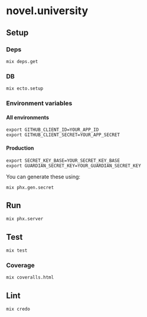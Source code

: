 # novel.university

## Setup

### Deps
```
mix deps.get
```

### DB
```
mix ecto.setup
```

### Environment variables

#### All environments
```
export GITHUB_CLIENT_ID=YOUR_APP_ID
export GITHUB_CLIENT_SECRET=YOUR_APP_SECRET
```

#### Production
```
export SECRET_KEY_BASE=YOUR_SECRET_KEY_BASE
export GUARDIAN_SECRET_KEY=YOUR_GUARDIAN_SECRET_KEY
```

You can generate these using:
```
mix phx.gen.secret
```

## Run
```
mix phx.server
```

## Test
```
mix test
```

### Coverage
```
mix coveralls.html
```

## Lint
```
mix credo
```
